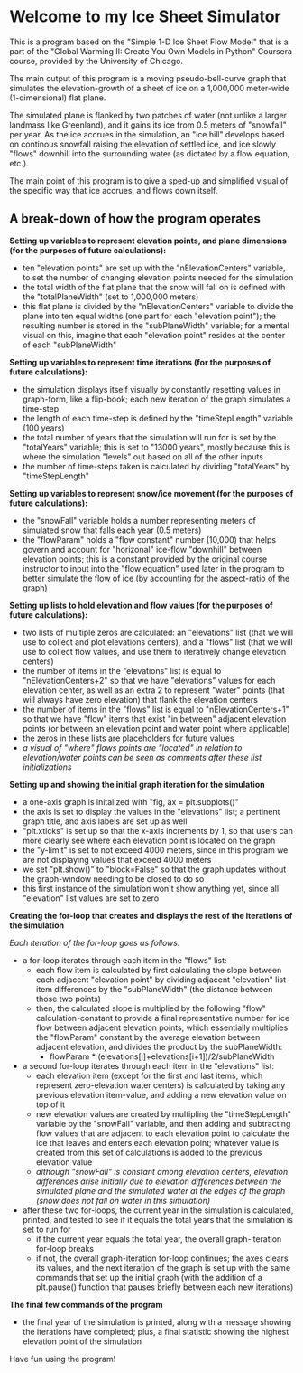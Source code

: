 # Welcome to my Ice Sheet Simulator

This is a program based on the "Simple 1-D Ice Sheet Flow Model" that is a part of the "Global Warming II: Create You Own Models in Python" Coursera course, provided by the University of Chicago.

The main output of this program is a moving pseudo-bell-curve graph that simulates the elevation-growth of a sheet of ice on a 1,000,000 meter-wide (1-dimensional) flat plane. 

The simulated plane is flanked by two patches of water (not unlike a larger landmass like Greenland), and it gains its ice from 0.5 meters of "snowfall" per year. As the ice accrues in the simulation, an "ice hill" develops based on continous snowfall raising the elevation of settled ice, and ice slowly "flows" downhill into the surrounding water (as dictated by a flow equation, etc.).

The main point of this program is to give a sped-up and simplified visual of the specific way that ice accrues, and flows down itself.

## A break-down of how the program operates

**Setting up variables to represent elevation points, and plane dimensions (for the purposes of future calculations):**
* ten "elevation points" are set up with the "nElevationCenters" variable, to set the number of changing elevation points needed for the simulation 
* the total width of the flat plane that the snow will fall on is defined with the "totalPlaneWidth" (set to 1,000,000 meters)
* this flat plane is divided by the "nElevationCenters" variable to divide the plane into ten equal widths (one part for each "elevation point"); the resulting number is stored in the "subPlaneWidth" variable; for a mental visual on this, imagine that each "elevation point" resides at the center of each "subPlaneWidth"

**Setting up variables to represent time iterations (for the purposes of future calculations):**
* the simulation displays itself visually by constantly resetting values in graph-form, like a flip-book; each new iteration of the graph simulates a time-step
* the length of each time-step is defined by the "timeStepLength" variable (100 years)
* the total number of years that the simulation will run for is set by the "totalYears" variable; this is set to "13000 years", mostly because this is where the simulation "levels" out based on all of the other inputs
* the number of time-steps taken is calculated by dividing "totalYears" by "timeStepLength"

**Setting up variables to represent snow/ice movement (for the purposes of future calculations):**
* the "snowFall" variable holds a number representing meters of simulated snow that falls each year (0.5 meters) 
* the "flowParam" holds a "flow constant" number (10,000) that helps govern and account for "horizonal" ice-flow "downhill" between elevation points; this is a constant provided by the original course instructor to input into the "flow equation" used later in the program to better simulate the flow of ice (by accounting for the aspect-ratio of the graph)

**Setting up lists to hold elevation and flow values (for the purposes of future calculations):**
* two lists of multiple zeros are calculated: an "elevations" list (that we will use to collect and plot elevations centers), and a "flows" list (that we will use to collect flow values, and use them to iteratively change elevation centers)
* the number of items in the "elevations" list is equal to "nElevationCenters+2" so that we have "elevations" values for each elevation center, as well as an extra 2 to represent "water" points (that will always have zero elevation) that flank the elevation centers
* the number of items in the "flows" list is equal to "nElevationCenters+1" so that we have "flow" items that exist "in between" adjacent elevation points (or between an elevation point and water point where applicable)
* the zeros in these lists are placeholders for future values
* *a visual of "where" flows points are "located" in relation to elevation/water points can be seen as comments after these list initializations* 

**Setting up and showing the initial graph iteration for the simulation**
* a one-axis graph is initalized with "fig, ax = plt.subplots()"
* the axis is set to display the values in the "elevations" list; a pertinent graph title, and axis labels are set up as well
* "plt.xticks" is set up so that the x-axis increments by 1, so that users can more clearly see where each elevation point is located on the graph
* the "y-limit" is set to not exceed 4000 meters, since in this program we are not displaying values that exceed 4000 meters
* we set "plt.show()" to "block=False" so that the graph updates without the graph-window needing to be closed to do so
* this first instance of the simulation won't show anything yet, since all "elevation" list values are set to zero

**Creating the for-loop that creates and displays the rest of the iterations of the simulation**

*Each iteration of the for-loop goes as follows:*

* a for-loop iterates through each item in the "flows" list:
    * each flow item is calculated by first calculating the slope between each adjacent "elevation point" by dividing adjacent "elevation" list-item differences by the "subPlaneWidth" (the distance between those two points)
    * then, the calculated slope is multiplied by the following "flow" calculation-constant to provide a final representative number for ice flow between adjacent elevation points, which essentially multiplies the "flowParam" constant by the average elevation between adjacent elevation, and divides the product by the subPlaneWidth:
        * flowParam * (elevations[i]+elevations[i+1])/2/subPlaneWidth
* a second for-loop iterates through each item in the "elevations" list:
    * each elevation item (except for the first and last items, which represent zero-elevation water centers) is calculated by taking any previous elevation item-value, and adding a new elevation value on top of it
    * new elevation values are created by multipling the "timeStepLength" variable by the "snowFall" variable, and then adding and subtracting flow values that are adjacent to each elevation point to calculate the ice that leaves and enters each elevation point; whatever value is created from this set of calculations is added to the previous elevation value
    * *although "snowFall" is constant among elevation centers, elevation differences arise initially due to elevation differences between the simulated plane and the simulated water at the edges of the graph (snow does not fall on water in this simulation)*
* after these two for-loops, the current year in the simulation is calculated, printed, and tested to see if it equals the total years that the simulation is set to run for
    * if the current year equals the total year, the overall graph-iteration for-loop breaks
    * if not, the overall graph-iteration for-loop continues; the axes clears its values, and the next iteration of the graph is set up with the same commands that set up the initial graph (with the addition of a plt.pause() function that pauses briefly between each new iterations)

**The final few commands of the program**

* the final year of the simulation is printed, along with a message showing the iterations have completed; plus, a final statistic showing the highest elevation point of the simulation

Have fun using the program!

